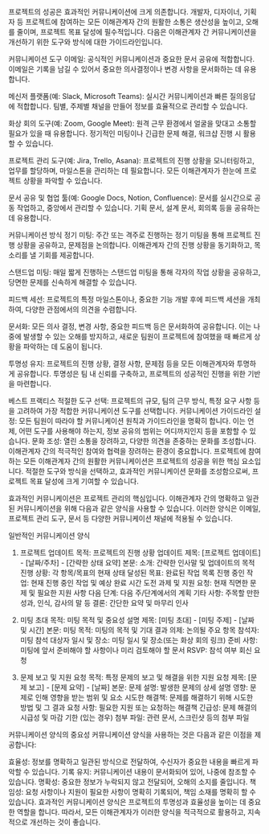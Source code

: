 프로젝트의 성공은 효과적인 커뮤니케이션에 크게 의존합니다. 개발자, 디자이너, 기획자 등 프로젝트에 참여하는 모든 이해관계자 간의 원활한 소통은 생산성을 높이고, 오해를 줄이며, 프로젝트 목표 달성에 필수적입니다. 다음은 이해관계자 간 커뮤니케이션을 개선하기 위한 도구와 방식에 대한 가이드라인입니다.

커뮤니케이션 도구
이메일: 공식적인 커뮤니케이션과 중요한 문서 공유에 적합합니다. 이메일은 기록을 남길 수 있어서 중요한 의사결정이나 변경 사항을 문서화하는 데 유용합니다.

메신저 플랫폼(예: Slack, Microsoft Teams): 실시간 커뮤니케이션과 빠른 질의응답에 적합합니다. 팀별, 주제별 채널을 만들어 정보를 효율적으로 관리할 수 있습니다.

화상 회의 도구(예: Zoom, Google Meet): 원격 근무 환경에서 얼굴을 맞대고 소통할 필요가 있을 때 유용합니다. 정기적인 미팅이나 긴급한 문제 해결, 워크샵 진행 시 활용할 수 있습니다.

프로젝트 관리 도구(예: Jira, Trello, Asana): 프로젝트의 진행 상황을 모니터링하고, 업무를 할당하며, 마일스톤을 관리하는 데 필요합니다. 모든 이해관계자가 한눈에 프로젝트 상황을 파악할 수 있습니다.

문서 공유 및 협업 툴(예: Google Docs, Notion, Confluence): 문서를 실시간으로 공동 작업하고, 중앙에서 관리할 수 있습니다. 기획 문서, 설계 문서, 회의록 등을 공유하는 데 유용합니다.

커뮤니케이션 방식
정기 미팅: 주간 또는 격주로 진행하는 정기 미팅을 통해 프로젝트 진행 상황을 공유하고, 문제점을 논의합니다. 이해관계자 간의 진행 상황을 동기화하고, 목소리를 낼 기회를 제공합니다.

스탠드업 미팅: 매일 짧게 진행하는 스탠드업 미팅을 통해 각자의 작업 상황을 공유하고, 당면한 문제를 신속하게 해결할 수 있습니다.

피드백 세션: 프로젝트의 특정 마일스톤이나, 중요한 기능 개발 후에 피드백 세션을 개최하여, 다양한 관점에서의 의견을 수렴합니다.

문서화: 모든 의사 결정, 변경 사항, 중요한 피드백 등은 문서화하여 공유합니다. 이는 나중에 발생할 수 있는 오해를 방지하고, 새로운 팀원이 프로젝트에 참여했을 때 빠르게 상황을 파악하는 데 도움이 됩니다.

투명성 유지: 프로젝트의 진행 상황, 결정 사항, 문제점 등을 모든 이해관계자와 투명하게 공유합니다. 투명성은 팀 내 신뢰를 구축하고, 프로젝트의 성공적인 진행을 위한 기반을 마련합니다.

베스트 프랙티스
적절한 도구 선택: 프로젝트의 규모, 팀의 근무 방식, 특정 요구 사항 등을 고려하여 가장 적합한 커뮤니케이션 도구를 선택합니다.
커뮤니케이션 가이드라인 설정: 모든 팀원이 따라야 할 커뮤니케이션 원칙과 가이드라인을 명확히 합니다. 이는 언제, 어떤 도구를 사용해야 하는지, 정보 공유의 범위는 어디까지인지 등을 포함할 수 있습니다.
문화 조성: 열린 소통을 장려하고, 다양한 의견을 존중하는 문화를 조성합니다. 이해관계자 간의 적극적인 참여와 협력을 장려하는 환경이 중요합니다.
프로젝트에 참여하는 모든 이해관계자 간의 원활한 커뮤니케이션은 프로젝트의 성공을 위한 핵심 요소입니다. 적절한 도구와 방식을 선택하고, 효과적인 커뮤니케이션 문화를 조성함으로써, 프로젝트 목표 달성에 크게 기여할 수 있습니다.

효과적인 커뮤니케이션은 프로젝트 관리의 핵심입니다. 이해관계자 간의 명확하고 일관된 커뮤니케이션을 위해 다음과 같은 양식을 사용할 수 있습니다. 이러한 양식은 이메일, 프로젝트 관리 도구, 문서 등 다양한 커뮤니케이션 채널에 적용될 수 있습니다.

일반적인 커뮤니케이션 양식
1. 프로젝트 업데이트
목적: 프로젝트의 진행 상황 업데이트
제목: [프로젝트 업데이트] - [날짜/주차] - [간략한 상태 요약]
본문:
소개: 간략한 인사말 및 업데이트의 목적
진행 상황: 각 항목/목표의 현재 상태
달성된 목표: 완료된 작업 목록
진행 중인 작업: 현재 진행 중인 작업 및 예상 완료 시간
도전 과제 및 지원 요청: 현재 직면한 문제 및 필요한 지원 사항
다음 단계: 다음 주/단계에서의 계획
기타 사항: 주목할 만한 성과, 인식, 감사의 말 등
결론: 간단한 요약 및 마무리 인사

2. 미팅 초대
목적: 미팅 목적 및 중요성 설명
제목: [미팅 초대] - [미팅 주제] - [날짜 및 시간]
본문:
미팅 목적: 미팅의 목적 및 기대 결과
의제: 논의될 주요 항목
참석자: 미팅 참석 대상자
일시 및 장소: 미팅 일시 및 장소(또는 화상 회의 링크)
준비 사항: 미팅에 앞서 준비해야 할 사항이나 미리 검토해야 할 문서
RSVP: 참석 여부 회신 요청

3. 문제 보고 및 지원 요청
목적: 특정 문제의 보고 및 해결을 위한 지원 요청
제목: [문제 보고] - [문제 요약] - [날짜]
본문:
문제 설명: 발생한 문제의 상세 설명
영향: 문제로 인해 영향을 받는 범위 및 요소
시도한 해결책: 문제를 해결하기 위해 시도한 방법 및 그 결과
요청 사항: 필요한 지원 또는 요청하는 해결책
긴급성: 문제 해결의 시급성 및 마감 기한 (있는 경우)
첨부 파일: 관련 문서, 스크린샷 등의 첨부 파일

커뮤니케이션 양식의 중요성
커뮤니케이션 양식을 사용하는 것은 다음과 같은 이점을 제공합니다:

효율성: 정보를 명확하고 일관된 방식으로 전달하여, 수신자가 중요한 내용을 빠르게 파악할 수 있습니다.
기록 유지: 커뮤니케이션 내용이 문서화되어 있어, 나중에 참조할 수 있습니다.
명확성: 중요한 정보가 누락되지 않고 전달되어, 오해의 소지를 줄입니다.
책임성: 요청 사항이나 지원이 필요한 사항이 명확히 기록되어, 책임 소재를 명확히 할 수 있습니다.
효과적인 커뮤니케이션 양식은 프로젝트의 투명성과 효율성을 높이는 데 중요한 역할을 합니다. 따라서, 모든 이해관계자가 이러한 양식을 적극적으로 활용하고, 지속적으로 개선하는 것이 좋습니다.
